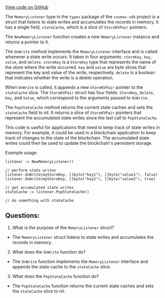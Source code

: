 [View code on GitHub](https://github.com/cosmos/cosmos-sdk/blob/main/store/types/listening.go)

The `MemoryListener` type in the `types` package of the `cosmos-sdk` project is a struct that listens to state writes and accumulates the records in memory. It has a single field, `stateCache`, which is a slice of `StoreKVPair` pointers. 

The `NewMemoryListener` function creates a new `MemoryListener` instance and returns a pointer to it. 

The `OnWrite` method implements the `MemoryListener` interface and is called whenever a state write occurs. It takes in four arguments: `storeKey`, `key`, `value`, and `delete`. `storeKey` is a `StoreKey` type that represents the name of the store where the write occurred. `key` and `value` are byte slices that represent the key and value of the write, respectively. `delete` is a boolean that indicates whether the write is a delete operation. 

When `OnWrite` is called, it appends a new `StoreKVPair` pointer to the `stateCache` slice. The `StoreKVPair` struct has four fields: `StoreKey`, `Delete`, `Key`, and `Value`, which correspond to the arguments passed to `OnWrite`. 

The `PopStateCache` method returns the current state caches and sets the `stateCache` field to nil. It returns a slice of `StoreKVPair` pointers that represent the accumulated state writes since the last call to `PopStateCache`. 

This code is useful for applications that need to keep track of state writes in memory. For example, it could be used in a blockchain application to keep track of changes to the state of the blockchain. The accumulated state writes could then be used to update the blockchain's persistent storage. 

Example usage:

```
listener := NewMemoryListener()

// perform state writes
listener.OnWrite(myStoreKey, []byte("key1"), []byte("value1"), false)
listener.OnWrite(myStoreKey, []byte("key2"), []byte("value2"), true)

// get accumulated state writes
stateCache := listener.PopStateCache()

// do something with stateCache
```
## Questions: 
 1. What is the purpose of the `MemoryListener` struct?
- The `MemoryListener` struct listens to state writes and accumulates the records in memory.

2. What does the `OnWrite` function do?
- The `OnWrite` function implements the `MemoryListener` interface and appends the state cache to the `stateCache` slice.

3. What does the `PopStateCache` function do?
- The `PopStateCache` function returns the current state caches and sets the `stateCache` slice to nil.